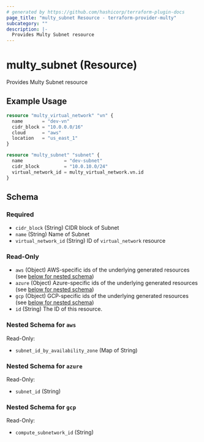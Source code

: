 ```yaml
---
# generated by https://github.com/hashicorp/terraform-plugin-docs
page_title: "multy_subnet Resource - terraform-provider-multy"
subcategory: ""
description: |-
  Provides Multy Subnet resource
---
```


# multy_subnet (Resource)

Provides Multy Subnet resource

## Example Usage

```terraform
resource "multy_virtual_network" "vn" {
  name       = "dev-vn"
  cidr_block = "10.0.0.0/16"
  cloud      = "aws"
  location   = "us_east_1"
}

resource "multy_subnet" "subnet" {
  name               = "dev-subnet"
  cidr_block         = "10.0.10.0/24"
  virtual_network_id = multy_virtual_network.vn.id
}
```

<!-- schema generated by tfplugindocs -->
## Schema

### Required

- `cidr_block` (String) CIDR block of Subnet
- `name` (String) Name of Subnet
- `virtual_network_id` (String) ID of `virtual_network` resource

### Read-Only

- `aws` (Object) AWS-specific ids of the underlying generated resources (see [below for nested schema](#nestedatt--aws))
- `azure` (Object) Azure-specific ids of the underlying generated resources (see [below for nested schema](#nestedatt--azure))
- `gcp` (Object) GCP-specific ids of the underlying generated resources (see [below for nested schema](#nestedatt--gcp))
- `id` (String) The ID of this resource.

<a id="nestedatt--aws"></a>
### Nested Schema for `aws`

Read-Only:

- `subnet_id_by_availability_zone` (Map of String)


<a id="nestedatt--azure"></a>
### Nested Schema for `azure`

Read-Only:

- `subnet_id` (String)


<a id="nestedatt--gcp"></a>
### Nested Schema for `gcp`

Read-Only:

- `compute_subnetwork_id` (String)


